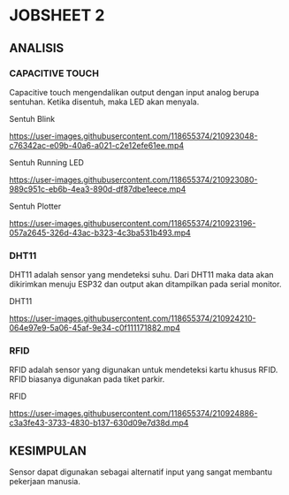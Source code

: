 # JOBSHEET 2
## ANALISIS

### CAPACITIVE TOUCH
Capacitive touch mengendalikan output dengan input analog berupa sentuhan. Ketika disentuh, maka LED akan menyala.

Sentuh Blink

https://user-images.githubusercontent.com/118655374/210923048-c76342ac-e09b-40a6-a021-c2e12efe61ee.mp4

Sentuh Running LED

https://user-images.githubusercontent.com/118655374/210923080-989c951c-eb6b-4ea3-890d-df87dbe1eece.mp4

Sentuh Plotter

https://user-images.githubusercontent.com/118655374/210923196-057a2645-326d-43ac-b323-4c3ba531b493.mp4

### DHT11
DHT11 adalah sensor yang mendeteksi suhu. Dari DHT11 maka data akan dikirimkan menuju ESP32 dan output akan ditampilkan pada serial monitor.

DHT11

https://user-images.githubusercontent.com/118655374/210924210-064e97e9-5a06-45af-9e34-c0f111171882.mp4

### RFID
RFID adalah sensor yang digunakan untuk mendeteksi kartu khusus RFID. RFID biasanya digunakan pada tiket parkir.

RFID

https://user-images.githubusercontent.com/118655374/210924886-c3a3fe43-3733-4830-b137-630d09e7d38d.mp4

## KESIMPULAN
Sensor dapat digunakan sebagai alternatif input yang sangat membantu pekerjaan manusia. 
